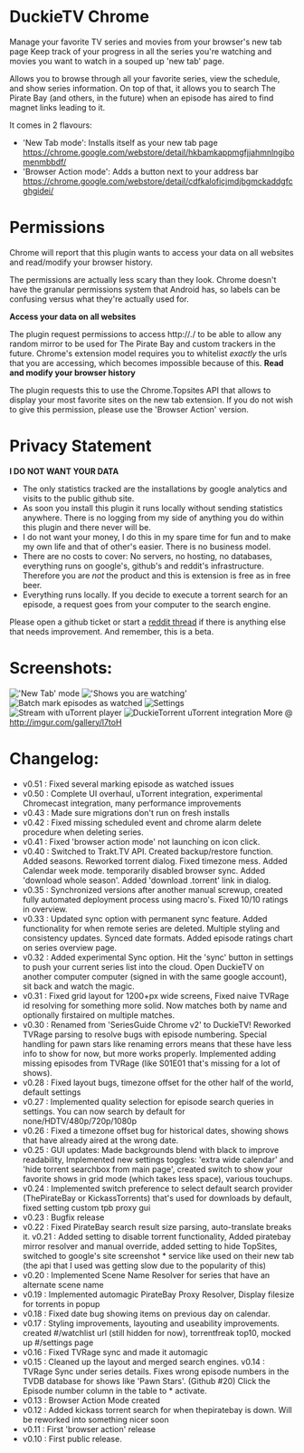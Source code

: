DuckieTV Chrome
=====================

Manage your favorite TV series and movies from your browser's new tab page
Keep track of your progress in all the series you're watching and movies you want to watch in a souped up 'new tab' page.

Allows you to browse through all your favorite series, view the schedule, and show series information.
On top of that, it allows you to search The Pirate Bay (and others, in the future) when an episode has aired to find magnet links leading to it.

It comes in 2 flavours:
* 'New Tab mode': Installs itself as your new tab page  https://chrome.google.com/webstore/detail/hkbamkappmgfjjahmnlngibomenmbbdf/
* 'Browser Action mode': Adds a button next to your address bar https://chrome.google.com/webstore/detail/cdfkaloficjmdjbgmckaddgfcghgidei/

Permissions
===========

Chrome will report that this plugin wants to access your data on all websites and read/modify your browser history.

The permissions are actually less scary than they look. Chrome doesn't have the granular permissions system that Android has, so labels can be confusing versus what they're actually used for.

**Access your data on all websites**

The plugin request permissions to access http://*.*/ to be able to allow any random mirror to be used for The Pirate Bay and custom trackers in the future. Chrome's extension model requires you to whitelist *exactly* the urls that you are accessing, which becomes impossible because of this.
**Read and modify your browser history**

The plugin requests this to use the Chrome.Topsites API that allows to display your most favorite sites on the new tab extension. If you do not wish to give this permission, please use the 'Browser Action' version.

Privacy Statement
=================
**I DO NOT WANT YOUR DATA**

* The only statistics tracked are the installations by google analytics and visits to the public github site.
* As soon you install this plugin it runs locally without sending statistics anywhere. There is no logging from my side of anything you do within this plugin and there never will be.
* I do not want your money, I do this in my spare time for fun and to make my own life and that of other's easier. There is no business model.
* There are no costs to cover: No servers, no hosting, no databases, everything runs on google's, github's and reddit's infrastructure. Therefore you are *not* the product and this is extension is free as in free beer.
* Everything runs locally. If you decide to execute a torrent search for an episode, a request goes from your computer to the search engine.

Please open a github ticket or start a [reddit thread](http://reddit.com/r/duckietv/) if there is anything else that needs improvement. And remember, this is a beta.



Screenshots:
============
!['New Tab' mode](http://i.imgur.com/B5jtvrf.png)
!['Shows you are watching'](http://i.imgur.com/EYloHBq.png)
![Batch mark episodes as watched](http://i.imgur.com/m98zwID.png)
![Settings](http://i.imgur.com/lrg3pVE.png)
![Stream with uTorrent player](http://i.imgur.com/h6OnmHO.png)
![DuckieTorrent uTorrent integration](http://i.imgur.com/dTdt1DH.png)
More @ http://imgur.com/gallery/l7toH


Changelog: 
==========
* v0.51 : Fixed several marking episode as watched issues
* v0.50 : Complete UI overhaul, uTorrent integration, experimental Chromecast integration, many performance improvements
* v0.43 : Made sure migrations don't run on fresh installs
* v0.42 : Fixed missing scheduled event and chrome alarm delete procedure when deleting series.
* v0.41 : Fixed 'browser action mode' not launching on icon click.
* v0.40 : Switched to Trakt.TV API. Created backup/restore function. Added seasons. Reworked torrent dialog. Fixed timezone mess. Added Calendar week mode. temporarily disabled browser sync. Added 'download whole season'. Added 'download .torrent' link in dialog.
* v0.35 : Synchronized versions after another manual screwup, created fully automated deployment process using macro's. Fixed 10/10 ratings in overview.
* v0.33 : Updated sync option with permanent sync feature. Added functionality for when remote series are deleted. Multiple styling and consistency updates. Synced date formats. Added episode ratings chart on series overview page.
* v0.32 : Added experimental Sync option. Hit the 'sync' button in settings to push your current series list into the cloud. Open DuckieTV on another computer computer (signed in with the same google account), sit back and watch the magic.
* v0.31 : Fixed grid layout for 1200+px wide screens, Fixed naive TVRage id resolving for something more solid. Now matches both by name and optionally firstaired on multiple matches.
* v0.30  : Renamed from 'SeriesGuide Chrome v2' to DuckieTV! Reworked TVRage parsing to resolve bugs with episode numbering. Special handling for pawn stars like renaming errors means that these have less info to show for now, but more works properly. Implemented adding missing episodes from TVRage (like S01E01 that's missing for a lot of shows).
* v0.28 : Fixed layout bugs, timezone offset for the other half of the world, default settings
* v0.27 : Implemented quality selection for episode search queries in settings. You can now search by default for none/HDTV/480p/720p/1080p
* v0.26 : Fixed a timezone offset bug for historical dates, showing shows that have already aired at the wrong date.
* v0.25 : GUI updates: Made backgrounds blend with black to improve readability, Implemented new settings toggles: 'extra wide calendar' and 'hide torrent searchbox from main page', created switch to show your favorite shows in grid mode (which takes less space), various touchups. 
* v0.24 : Implemented switch preference to select default search provider (ThePirateBay or KickassTorrents) that's used for downloads by default, fixed setting custom tpb proxy gui
* v0.23 : Bugfix release
* v0.22 : Fixed PirateBay search result size parsing, auto-translate breaks it.
v0.21 : Added setting to disable torrent functionality, Added piratebay mirror resolver and manual override, added setting to hide TopSites, switched to google's site screenshot * service like used on their new tab (the api that I used was getting slow due to the popularity of this)
* v0.20 : Implemented Scene Name Resolver for series that have an alternate scene name 
* v0.19 : Implemented automagic PirateBay Proxy Resolver,  Display filesize for torrents in popup
* v0.18 : Fixed date bug showing items on previous day on calendar.
* v0.17 : Styling improvements, layouting and useability improvements. created #/watchlist url (still hidden for now), torrentfreak top10, mocked up #/settings page
* v0.16 : Fixed TVRage sync and made it automagic
* v0.15 : Cleaned up the layout and merged search engines. 
v0.14 : TVRage Sync under series details. Fixes wrong episode numbers in the TVDB database for shows like 'Pawn Stars'. (Github #20) Click the Episode number column in the table to * activate.
* v0.13 : Browser Action Mode created
* v0.12 : Added kickass torrent search for when thepiratebay is down. Will be reworked into something nicer soon
* v0.11 : First 'browser action' release
* v0.10 : First public release.
